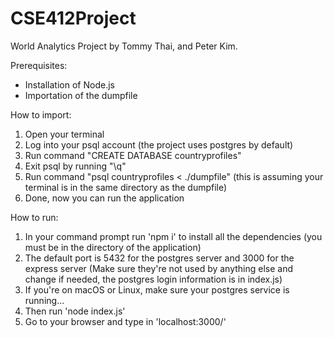 # CSE412Project

World Analytics Project by Tommy Thai, and Peter Kim.

Prerequisites:
* Installation of Node.js
* Importation of the dumpfile

How to import:
1. Open your terminal
2. Log into your psql account (the project uses postgres by default)
3. Run command "CREATE DATABASE countryprofiles"
4. Exit psql by running "\q"
5. Run command "psql countryprofiles < ./dumpfile" (this is assuming your terminal is in the same directory as the dumpfile)
6. Done, now you can run the application 

How to run:
1. In your command prompt run 'npm i' to install all the dependencies (you must be in the directory of the application)
2. The default port is 5432 for the postgres server and 3000 for the express server (Make sure they're not used by anything else and change if needed, the postgres login information is in index.js)
3. If you're on macOS or Linux, make sure your postgres service is running...
4. Then run 'node index.js'
5. Go to your browser and type in 'localhost:3000/'

